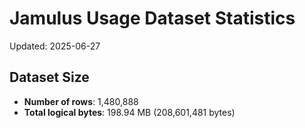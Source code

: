 # Jamulus Usage Dataset Statistics

Updated: 2025-06-27

## Dataset Size
- **Number of rows**: 1,480,888
- **Total logical bytes**: 198.94 MB (208,601,481 bytes)
